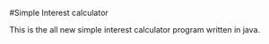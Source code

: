 #Simple Interest calculator

This is the all new simple interest calculator program written in java.
